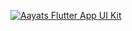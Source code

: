[![Aayats Flutter App UI Kit](https://github.com/hjinlucas/hjinlucas/assets/100209644/0580e0e5-5190-443d-bd85-da6b43a373b1)](aayats.com)
